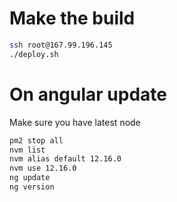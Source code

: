 # Make the build 
```bash
ssh root@167.99.196.145
./deploy.sh
```

# On angular update
 Make sure you have latest node
 ```bash
pm2 stop all
nvm list
nvm alias default 12.16.0
nvm use 12.16.0
ng update
ng version
 ```
